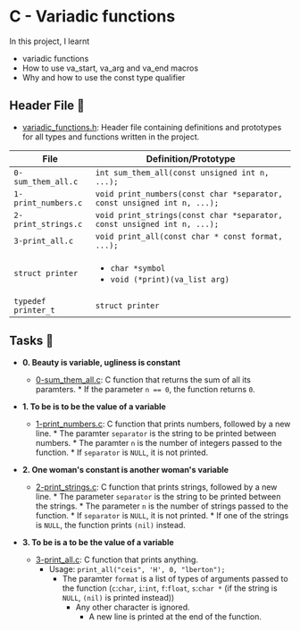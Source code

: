 # C - Variadic functions

In this project, I learnt
* variadic functions
* How to use va_start, va_arg and va_end macros
* Why and how to use the const type qualifier

## Header File :file_folder:

* [variadic_functions.h](./variadic_functions.h): Header file containing definitions and
prototypes for all types and functions written in the project.

| File                     | Definition/Prototype                                                    |
| ------------------------ | ----------------------------------------------------------------------- |
| `0-sum_them_all.c`       | `int sum_them_all(const unsigned int n, ...);`                          |
| `1-print_numbers.c`      | `void print_numbers(const char *separator, const unsigned int n, ...);` |
| `2-print_strings.c`      | `void print_strings(const char *separator, const unsigned int n, ...);` |
| `3-print_all.c`          | `void print_all(const char * const format, ...);`                       |
| `struct printer`         | <ul><li>`char *symbol`</li><li>`void (*print)(va_list arg)`</li></ul>   |
| `typedef printer_t`      | `struct printer`                                                        |

## Tasks :page_with_curl:

* **0. Beauty is variable, ugliness is constant**
  * [0-sum_them_all.c](./0-sum_them_all.c): C function that returns the sum of
    all its paramters.
        * If the parameter `n == 0`, the function returns `0`.

* **1. To be is to be the value of a variable**
  * [1-print_numbers.c](./1-print_numbers.c): C function that prints numbers,
    followed by a new line.
        * The paramter `separator` is the string to be printed between numbers.
	    * The paramter `n` is the number of integers passed to the function.
	        * If `separator` is `NULL`, it is not printed.

* **2. One woman's constant is another woman's variable**
  * [2-print_strings.c](./2-print_strings.c): C function that prints strings,
    followed by a new line.
        * The parameter `separator` is the string to be printed between the strings.
	    * The parameter `n` is the number of strings passed to the function.
	        * If `separator` is `NULL`, it is not printed.
		    * If one of the strings is `NULL`, the function prints `(nil)` instead.

* **3. To be is a to be the value of a variable**
  * [3-print_all.c](./3-print_all.c): C function that prints anything.
      * Usage: `print_all("ceis", 'H', 0, "lberton");`
          * The paramter `format` is a list of types of arguments passed to the function
	      (`c`:`char`, `i`:`int`, `f`:`float`, `s`:`char *` (if the string is
	          `NULL`, `(nil)` is printed instead))
		      * Any other character is ignored.
		          * A new line is printed at the end of the function.